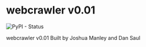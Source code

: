 # webcrawler v0.01

![PyPI - Status](https://img.shields.io/pypi/status/Django.svg)

webcrawler v0.01 Built by Joshua Manley and Dan Saul
